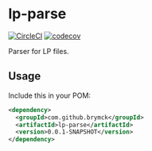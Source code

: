 lp-parse
========

[![CircleCI](https://circleci.com/gh/brymck/lp-parse.svg?style=shield)](https://circleci.com/gh/brymck/lp-parse)
[![codecov](https://codecov.io/gh/brymck/lp-parse/branch/master/graph/badge.svg)](https://codecov.io/gh/brymck/lp-parse)

Parser for LP files.

Usage
-----

Include this in your POM:

```xml
<dependency>
  <groupId>com.github.brymck</groupId>
  <artifactId>lp-parse</artifactId>
  <version>0.0.1-SNAPSHOT</version>
</dependency>
```
